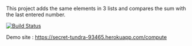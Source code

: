 This project adds the same elements in 3 lists and compares the sum with the last entered number.

[![Build Status](https://app.travis-ci.com/ezgiyazici/CI-CD-Project.svg?branch=main)](https://app.travis-ci.com/ezgiyazici/CI-CD-Project)

Demo site : https://secret-tundra-93465.herokuapp.com/compute
